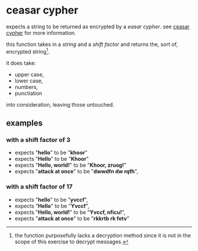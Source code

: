 # ceasar cypher

expects a string to be returned as encrypted by a _easar cypher_. see [ceasar cypher](https://en.wikipedia.org/wiki/Caesar_cipher) for more information.

this function takes in a _string_ and a _shift factor_ and returns the, sort of, encrypted string[^1].

[^1]: the function purposefully lacks a decryption method since it is not in the scope of this exercise to decrypt messages.

it does take:

-  upper case,
-  lower case,
-  numbers,
-  punctiation

into consideration, leaving those untouched.

## examples

### with a shift factor of 3

-  expects "**hello**" to be "**khoor**"
-  expects "**Hello**" to be "**Khoor**"
-  expects "**Hello, world!**" to be "**Khoor, zruog!**"
-  expects "**attack at once**" to be "**dwwdfn dw rqfh**",

### with a shift factor of 17

-  expects "**hello**" to be "**yvccf**",
-  expects "**Hello**" to be "**Yvccf**",
-  expects "**Hello, world!**" to be "**Yvccf, nficu!**",
-  expects "**attack at once**" to be "**rkkrtb rk fetv**"
